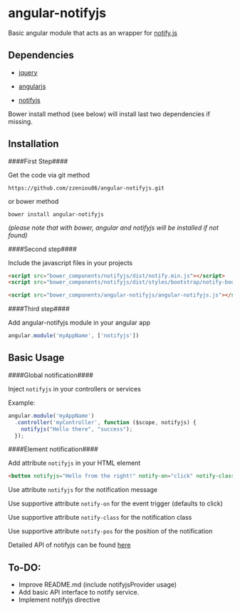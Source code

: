 angular-notifyjs
================

Basic angular module that acts as an wrapper for [notify.js](https://github.com/jpillora/notifyjs)


Dependencies
----------------
*   [jquery](http://jquery.com/)

*   [angularjs](http://angularjs.org/)

*   [notifyjs](https://github.com/jpillora/notifyjs)

Bower install method (see below) will install last two dependencies if missing.


Installation
----------------

####First Step####

Get the code via git method

    https://github.com/zzeniou86/angular-notifyjs.git
    
or bower method

    bower install angular-notifyjs

_(please note that with bower, angular and notifyjs will be installed if not found)_

####Second step####

Include the javascript files in your projects

```html
<script src="bower_components/notifyjs/dist/notify.min.js"></script>
<script src="bower_components/notifyjs/dist/styles/bootstrap/notify-bootstrap.js"></script>
```

```html
<script src="bower_components/angular-notifyjs/angular-notifyjs.js"></script>
```

####Third step####

Add angular-notifyjs module in your angular app

```javascript
angular.module('myAppName', ['notifyjs'])
```

Basic Usage
----------------

####Global notification####

Inject `notifyjs` in your controllers or services

Example:
```javascript
angular.module('myAppName')
  .controller('myController', function ($scope, notifyjs) {
    notifyjs("Hello there", "success");
  });
```

####Element notification####

Add attribute `notifyjs` in your HTML element

```html
<button notifyjs="Hello from the right!" notify-on="click" notify-class="success" notify-pos="right" type="button">Example/button>
```

Use attribute `notifyjs` for the notification message

Use supportive attribute `notify-on` for the event trigger (defaults to click)

Use supportive attribute `notify-class` for the notification class

Use supportive attribute `notify-pos` for the position of the notification 

Detailed API of notifyjs can be found [here](http://notifyjs.com/)

To-DO:
--------------

*   Improve README.md (include notifyjsProvider usage)
*   Add basic API interface to notify service.
*   Implement notifyjs directive
